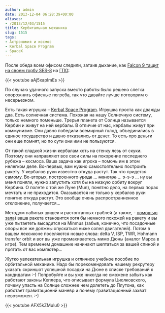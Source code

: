 ```yaml
---
author: admin
date: 2013-12-04 06:28:39+00:00
aliases:
- /2013/12/03/1515
title: Кербитальная механика
slug: 1515
tags:
- Астрономия и космос
- Kerbal Space Program
- SpaceX
---
```


После обеда всем офисом следили, затаив дыхание, как [Falcon 9 тащит на своем горбу SES-8](https://www.youtube.com/watch?v=aAj5xapImEs) на [ГПО](http://ru.wikipedia.org/wiki/%D0%93%D0%B5%D0%BE%D1%81%D1%82%D0%B0%D1%86%D0%B8%D0%BE%D0%BD%D0%B0%D1%80%D0%BD%D0%B0%D1%8F_%D0%BE%D1%80%D0%B1%D0%B8%D1%82%D0%B0):

{{< youtube aAj5xapImEs >}}

По случаю удачного запуска вместо работы было решено слегка опорожнить офисные погреба, так что давайте лучше поговорим о несерьезном.

<!--more-->

Есть такая игрушка – [Kerbal Space Program](https://kerbalspaceprogram.com/). Игрушка проста как дважды два. Есть солнечная система. Похожая на нашу Солнечную систему, только немного поменьше. Трерья планета от Солнца называется Кербин и живут на ней кербалы. В отличие от нас, кербалы живут при коммунизме. Они давно победили всемирный голод, объединились в единое государство и давно отказались от денег. То есть про деньги они еще помнят, но по сути они ими не пользуются.

От такой сладкой жизни кербалам хоть на стенку лезь от скуки. Поэтому они направляют все свои силы на покорение последнего рубежа – космоса. Ваша задача как игрока – помочь им в этом нелегком деле. Во-первых, вам нужно самостоятельно построить ракету. У кербалов руки известно откуда растут. Так что придется самому. Во-вторых, построенного <del>урода</del> ... <del>монстра</del> ...  э-э-э ... ну вы меня поняли, нужно запустить хотя бы на низкую орбиту вокруг Кербина. О полете с той же Луне (Mun), понятно дело, на первых порах мечтать и не приходится. Оказывается не только у кербалов руки понятно откуда растут. Это вообще очень распространненное отклонение, получается...

Методом набитых шишек и растоптанных граблей (а также, - [помощью зала](http://www.reddit.com/r/kerbalspaceprogram)) ваша ракета становится хотя бы немного похожей на ракету и вы уже пытаететь высадится на Minmus (забыв, конечно, что посадочные опоры все же должны опускаться ниже сопел двигателей). Потом  в вашем лексиконе поселяются новые слова: delta V, ISP, TWR, Hohmann transfer orbit и вот вы уже промахиваетесь мимо Дюны (аналог Марса в игре). Тем временем домашние начинают шептаться за вашей спиной и прятать от вас компютер...

Жутко увлекательная игрушка и отличное учебное пособие по орбитальной механике.  Надо бы порекомендовать нашему рекрутеру указать скриншот успешной посадки на Дюне в списке требований к кандидатам :-) Попробуйте и вы уже никогда не сможене забыть как работают законы Кеплера, что описывает формула Циолковского, почему упасть на Солнце сложнее чем долететь до Плутона, как работает гравитационнй маневр и почему гравитационный захват невозможен. :-) 

{{< youtube AFX5kZMulu0 >}}
